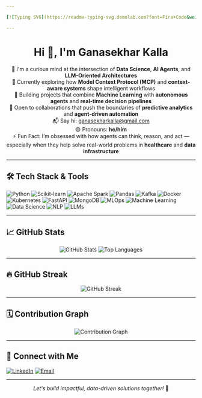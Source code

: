 ```yaml
---

[![Typing SVG](https://readme-typing-svg.demolab.com?font=Fira+Code&weight=500&size=25&pause=1000&center=true&width=435&lines=Hi+there!+%F0%9F%91%8B+Welcome+to+my+profile!;I'm+Excited+to+build+AI-powered+solutions+to+make+an+impact+%F0%9F%A7%A0%F0%9F%9A%80;Turning+data+into+decisions+that+drive+change+%F0%9F%93%8A%E2%9A%A1;Where+logic+meets+creativity+to+solve+real-world+problems+%F0%9F%92%A1%F0%9F%A7%A0;Smarter+data%2C+sharper+insights%E2%80%94let%E2%80%99s+dive+in+%F0%9F%93%88;Code.+Learn.+Solve.+Repeat+%F0%9F%94%81;Check+out+my+projects+%26+collaborations%E2%80%94let%E2%80%99s+innovate!+%F0%9F%9A%80;Excited+to+collaborate+with+Like-Minded+Innovators+--Let%E2%80%99s+connect+and+grow+together+%F0%9F%A4%9D)](https://git.io/typing-svg)

---
```


<h1 align="center">Hi 👋, I'm Ganasekhar Kalla</h1>

<p align="center">
  🚀 I'm a curious mind at the intersection of <strong>Data Science</strong>, <strong>AI Agents</strong>, and <strong>LLM-Oriented Architectures</strong><br>
  🧠 Currently exploring how <strong>Model Context Protocol (MCP)</strong> and <strong>context-aware systems</strong> shape intelligent workflows<br>
  🤖 Building projects that combine <strong>Machine Learning</strong> with <strong>autonomous agents</strong> and <strong>real-time decision pipelines</strong><br>
  🤝 Open to collaborations that push the boundaries of <strong>predictive analytics</strong> and <strong>agent-driven automation</strong><br>
  📬 Say hi: <a href="mailto:ganasekharkalla@gmail.com">ganasekharkalla@gmail.com</a><br>
  😄 Pronouns: <strong>he/him</strong><br>
  ⚡ Fun Fact: I’m obsessed with how agents can think, reason, and act — especially when they help solve real-world problems in <strong>healthcare</strong> and <strong>data infrastructure</strong>
</p>

---

## 🛠️ Tech Stack & Tools

![Python](https://img.shields.io/badge/-Python-3776AB?style=flat&logo=python&logoColor=white)
![Scikit-learn](https://img.shields.io/badge/-Scikit--Learn-F7931E?style=flat&logo=scikit-learn&logoColor=black)
![Apache Spark](https://img.shields.io/badge/-Apache%20Spark-E25A1C?style=flat&logo=apachespark&logoColor=white)
![Pandas](https://img.shields.io/badge/-Pandas-150458?style=flat&logo=pandas)
![Kafka](https://img.shields.io/badge/-Apache%20Kafka-231F20?style=flat&logo=apachekafka)
![Docker](https://img.shields.io/badge/-Docker-2496ED?style=flat&logo=docker&logoColor=white)
![Kubernetes](https://img.shields.io/badge/-Kubernetes-326CE5?style=flat&logo=kubernetes&logoColor=white)
![FastAPI](https://img.shields.io/badge/-FastAPI-009688?style=flat&logo=fastapi&logoColor=white)
![MongoDB](https://img.shields.io/badge/-MongoDB-47A248?style=flat&logo=mongodb&logoColor=white)
![MLOps](https://img.shields.io/badge/-MLOps-0A0A0A?style=flat&logo=mlflow&logoColor=white)
![Machine Learning](https://img.shields.io/badge/-Machine%20Learning-FF6F00?style=flat&logo=google)
![Data Science](https://img.shields.io/badge/-Data%20Science-4B8BBE?style=flat&logo=datascience&logoColor=white)
![NLP](https://img.shields.io/badge/-NLP-8E44AD?style=flat)
![LLMs](https://img.shields.io/badge/-Large%20Language%20Models-0E76A8?style=flat)

---

## 📈 GitHub Stats

<p align="center">
  <img src="https://github-readme-stats.vercel.app/api?username=Ganasekhar-gif&show_icons=true&theme=radical" alt="GitHub Stats" />
  <img src="https://github-readme-stats.vercel.app/api/top-langs/?username=Ganasekhar-gif&layout=compact&theme=radical" alt="Top Languages" />
</p>

---

## 🔥 GitHub Streak

<p align="center">
  <img src="https://github-readme-streak-stats.herokuapp.com/?user=Ganasekhar-gif&theme=radical" alt="GitHub Streak" />
</p>

---

## 🗓️ Contribution Graph

<p align="center">
  <img src="https://github-readme-activity-graph.vercel.app/graph?username=Ganasekhar-gif&theme=dracula" alt="Contribution Graph" />
</p>

---

## 🔗 Connect with Me

[![LinkedIn](https://img.shields.io/badge/-LinkedIn-blue?style=flat&logo=linkedin)](https://www.linkedin.com/in/your-profile)
[![Email](https://img.shields.io/badge/-Email-D14836?style=flat&logo=gmail&logoColor=white)](mailto:ganasekharkalla@gmail.com)

---

<p align="center">
  <em>Let's build impactful, data-driven solutions together!</em> 🚀
</p>
